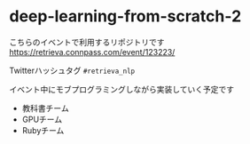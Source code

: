 # deep-learning-from-scratch-2

こちらのイベントで利用するリポジトリです
https://retrieva.connpass.com/event/123223/

Twitterハッシュタグ `#retrieva_nlp`

イベント中にモブプログラミングしながら実装していく予定です

- 教科書チーム
- GPUチーム
- Rubyチーム
